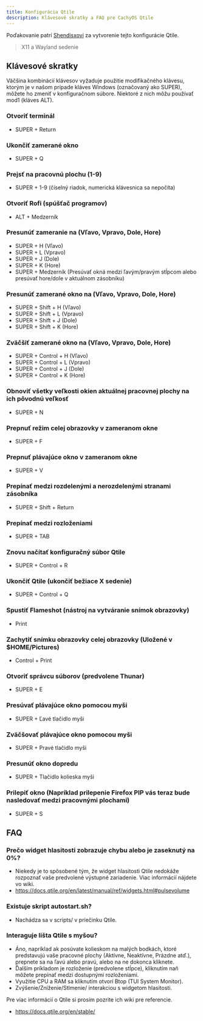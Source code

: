 ```yaml
---
title: Konfigurácia Qtile
description: Klávesové skratky a FAQ pre CachyOS Qtile
---
```


Poďakovanie patrí [Shendisxovi](<https://github.com/Shendisx>) za vytvorenie tejto konfigurácie Qtile.

> X11 a Wayland sedenie

## Klávesové skratky

Väčšina kombinácií klávesov vyžaduje použitie modifikačného klávesu, ktorým je v našom prípade kláves Windows (označovaný ako SUPER), môžete ho zmeniť v konfiguračnom súbore.
Niektoré z nich môžu používať mod1 (kláves ALT).

### Otvoriť terminál

* SUPER + Return

### Ukončiť zamerané okno

* SUPER + Q

### Prejsť na pracovnú plochu (1-9)

* SUPER + 1-9 (číselný riadok, numerická klávesnica sa nepočíta)

### Otvoriť Rofi (spúšťač programov)

* ALT + Medzerník

### Presunúť zameranie na (Vľavo, Vpravo, Dole, Hore)

* SUPER + H (Vľavo)
* SUPER + L (Vpravo)
* SUPER + J (Dole)
* SUPER + K (Hore)
* SUPER + Medzerník (Presúvať okná medzi ľavým/pravým stĺpcom alebo presúvať hore/dole v aktuálnom zásobníku)

### Presunúť zamerané okno na (Vľavo, Vpravo, Dole, Hore)

* SUPER + Shift + H (Vľavo)
* SUPER + Shift + L (Vpravo)
* SUPER + Shift + J (Dole)
* SUPER + Shift + K (Hore)

### Zväčšiť zamerané okno na (Vľavo, Vpravo, Dole, Hore)

* SUPER + Control + H (Vľavo)
* SUPER + Control + L (Vpravo)
* SUPER + Control + J (Dole)
* SUPER + Control + K (Hore)

### Obnoviť všetky veľkosti okien aktuálnej pracovnej plochy na ich pôvodnú veľkosť

* SUPER + N

### Prepnuť režim celej obrazovky v zameranom okne

* SUPER + F

### Prepnuť plávajúce okno v zameranom okne

* SUPER + V

### Prepínať medzi rozdelenými a nerozdelenými stranami zásobníka

* SUPER + Shift + Return

### Prepínať medzi rozloženiami

* SUPER + TAB

### Znovu načítať konfiguračný súbor Qtile

* SUPER + Control + R

### Ukončiť Qtile (ukončiť bežiace X sedenie)

* SUPER + Control + Q

### Spustiť Flameshot (nástroj na vytváranie snímok obrazovky)

* Print

### Zachytiť snímku obrazovky celej obrazovky (Uložené v $HOME/Pictures)

* Control + Print

### Otvoriť správcu súborov (predvolene Thunar)

* SUPER + E

### Presúvať plávajúce okno pomocou myši

* SUPER + Ľavé tlačidlo myši

### Zväčšovať plávajúce okno pomocou myši

* SUPER + Pravé tlačidlo myši

### Presunúť okno dopredu

* SUPER + Tlačidlo kolieska myši

### Prilepiť okno (Napríklad prilepenie Firefox PIP vás teraz bude nasledovať medzi pracovnými plochami)

* SUPER + S

## FAQ

### Prečo widget hlasitosti zobrazuje chybu alebo je zaseknutý na 0%?

* Niekedy je to spôsobené tým, že widget hlasitosti Qtile nedokáže rozpoznať vaše predvolené výstupné zariadenie. Viac informácií nájdete vo wiki.
* <https://docs.qtile.org/en/latest/manual/ref/widgets.html#pulsevolume>

### Existuje skript autostart.sh?

* Nachádza sa v scripts/ v priečinku Qtile.

### Interaguje lišta Qtile s myšou?

* Áno, napríklad ak posúvate kolieskom na malých bodkách, ktoré predstavujú vaše pracovné plochy (Aktívne, Neaktívne, Prázdne atď.), prepnete sa na ľavú alebo pravú, alebo na ne dokonca kliknete.
* Ďalším príkladom je rozloženie (predvolene stĺpce), kliknutím naň môžete prepínať medzi dostupnými rozloženiami.
* Využitie CPU a RAM sa kliknutím otvorí Btop (TUI System Monitor).
* Zvýšenie/Zníženie/Stlmenie/ interakciou s widgetom hlasitosti.

Pre viac informácií o Qtile si prosím pozrite ich wiki pre referencie.

* <https://docs.qtile.org/en/stable/>
